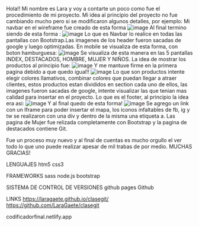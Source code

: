 Hola!! Mi nombre es Lara y voy a contarte un poco como fue el procedimiento de mi proyecto.
Mi idea al principio del proyecto no fue cambiando mucho pero si se modificaron algunos detalles, por ejemplo: Mi navbar en el wireframe fue creado de esta forma 
![image](https://github.com/LaraGaete/clasegit/assets/138736278/5d7d8b9f-63cd-4bf2-8520-9963aae50620) 
Al final termino siendo de esta forma :
![image](https://github.com/LaraGaete/clasegit/assets/138736278/049eb977-18e7-48a6-8c33-adfb11d35cf8)
Lo que es Navbar lo realice en todas las pantallas con Bootstrap.Las imagenes de los header fueron sacadas de google y luego optimizadas. En mobile se visualiza de esta forma, con boton hamburguesa:
![image](https://github.com/LaraGaete/clasegit/assets/138736278/95f4c63f-b8d1-436c-ab9b-ef66af7da319)
Se visualiza de esta manera en las 5 pantallas INDEX, DESTACADOS, HOMBRE, MUJER Y NIÑOS. 
La idea de mostrar los productos al principio fue:
![image](https://github.com/LaraGaete/clasegit/assets/138736278/94f174c6-d3ff-4c08-8211-74c3ca87ad17)
Y me mantuve firme en la primera pagina debido a que quedo igual!!
![image](https://github.com/LaraGaete/clasegit/assets/138736278/0179afba-7e56-4cf3-acdd-f333d829ce3d)
Lo que son productos intente elegir colores llamativos, combinar colores que puedan llegar a atraer clientes, estos productos estan divididos en section cada uno de ellos, las imagenes fueron sacadas de google, intente visualizar las que tenian mas calidad para insertar en el proyecto.
Lo que es el footer, al principio la idea era asi:
![image](https://github.com/LaraGaete/clasegit/assets/138736278/66fd3aae-2fae-46eb-97d1-e1baf6efc2a1)
Y al final quedo de esta forma!
![image](https://github.com/LaraGaete/clasegit/assets/138736278/5cf340f0-3c39-4398-9fff-3b4372058071)
Se agrego un link con un Iframe para poder insertar el mapa, los iconos infaltables de fb, ig y tw se realizaron con una div y dentro de la misma una etiqueta a. 
Las pagina de Mujer fue relizada completamente con Bootstrap y la pagina de destacados contiene Git.

Fue un proceso muy nuevo y al final de cuentas es mucho orgullo el ver todo lo que uno puede realizar apesar de mil trabas de por medio. MUCHAS GRACIAS!

LENGUAJES
htm5 css3

FRAMEWORKS
sass  node.js  bootstrap

SISTEMA DE CONTROL DE VERSIONES
github pages  Github 

LINKS 
https://laragaete.github.io/clasegit/
https://github.com/LaraGaete/clasegit

codificadorfinal.netlify.app







